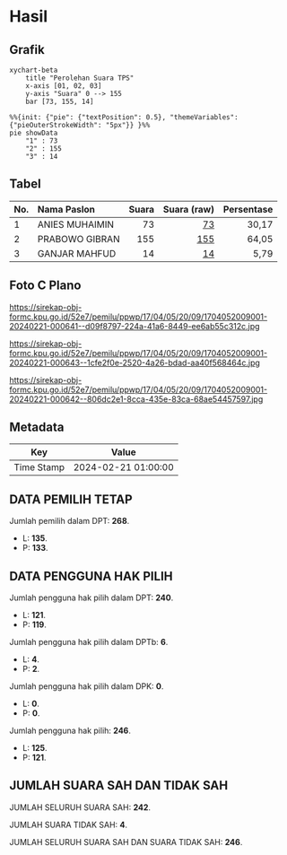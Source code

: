 # Hasil

## Grafik

```mermaid
xychart-beta
    title "Perolehan Suara TPS"
    x-axis [01, 02, 03]
    y-axis "Suara" 0 --> 155
    bar [73, 155, 14]
```

```mermaid
%%{init: {"pie": {"textPosition": 0.5}, "themeVariables": {"pieOuterStrokeWidth": "5px"}} }%%
pie showData
    "1" : 73
    "2" : 155
    "3" : 14
```

## Tabel

| No. | Nama Paslon    | Suara | Suara (raw) | Persentase |
|:--- |:-------------- | -----:| -----------:| ----------:|
| 1   | ANIES MUHAIMIN | 73    | [73][p-1]   | 30,17      |
| 2   | PRABOWO GIBRAN | 155   | [155][p-2]  | 64,05      |
| 3   | GANJAR MAHFUD  | 14    | [14][p-3]   | 5,79       |


[p-1]: https://github.com/gigit-pemilu/pemilu-2024-17-bengkulu/blob/main/pilpres/hitung-suara/sub/17-bengkulu/sub/04-kaur/sub/05-kaur-selatan/sub/2009-sekunyit/sub/001-tps/sub/paslon-1.txt
[p-2]: https://github.com/gigit-pemilu/pemilu-2024-17-bengkulu/blob/main/pilpres/hitung-suara/sub/17-bengkulu/sub/04-kaur/sub/05-kaur-selatan/sub/2009-sekunyit/sub/001-tps/sub/paslon-2.txt
[p-3]: https://github.com/gigit-pemilu/pemilu-2024-17-bengkulu/blob/main/pilpres/hitung-suara/sub/17-bengkulu/sub/04-kaur/sub/05-kaur-selatan/sub/2009-sekunyit/sub/001-tps/sub/paslon-3.txt

## Foto C Plano

https://sirekap-obj-formc.kpu.go.id/52e7/pemilu/ppwp/17/04/05/20/09/1704052009001-20240221-000641--d09f8797-224a-41a6-8449-ee6ab55c312c.jpg

https://sirekap-obj-formc.kpu.go.id/52e7/pemilu/ppwp/17/04/05/20/09/1704052009001-20240221-000643--1cfe2f0e-2520-4a26-bdad-aa40f568464c.jpg

https://sirekap-obj-formc.kpu.go.id/52e7/pemilu/ppwp/17/04/05/20/09/1704052009001-20240221-000642--806dc2e1-8cca-435e-83ca-68ae54457597.jpg


## Metadata

| Key        | Value               |
| ---------- | ------------------- |
| Time Stamp | 2024-02-21 01:00:00 |


## DATA PEMILIH TETAP

Jumlah pemilih dalam DPT: **268**.
 * L: **135**.
 * P: **133**.

## DATA PENGGUNA HAK PILIH

Jumlah pengguna hak pilih dalam DPT: **240**.
 * L: **121**.
 * P: **119**.

Jumlah pengguna hak pilih dalam DPTb: **6**.
 * L: **4**.
 * P: **2**.

Jumlah pengguna hak pilih dalam DPK: **0**.
 * L: **0**.
 * P: **0**.

Jumlah pengguna hak pilih: **246**.
 * L: **125**.
 * P: **121**.

## JUMLAH SUARA SAH DAN TIDAK SAH

JUMLAH SELURUH SUARA SAH: **242**.

JUMLAH SUARA TIDAK SAH: **4**.

JUMLAH SELURUH SUARA SAH DAN SUARA TIDAK SAH: **246**.


